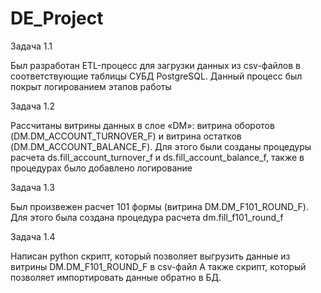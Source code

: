 # DE_Project

Задача 1.1

Был разработан ETL-процесс для загрузки данных из csv-файлов в соответствующие таблицы СУБД PostgreSQL. 
Данный процесс был покрыт логированием этапов работы

Задача 1.2

Рассчитаны витрины данных в слое «DM»: витрина оборотов (DM.DM_ACCOUNT_TURNOVER_F) и витрина остатков (DM.DM_ACCOUNT_BALANCE_F). 
Для этого были созданы процедуры расчета ds.fill_account_turnover_f и ds.fill_account_balance_f, также в процедурах было добавлено логирование

Задача 1.3

Был произвежен расчет 101 формы (витрина DM.DM_F101_ROUND_F). Для этого была создана процедура расчета dm.fill_f101_round_f

Задача 1.4

Написан python скрипт, который позволяет выгрузить данные из витрины DM.DM_F101_ROUND_F в csv-файл
А также скрипт, который позволяет импортировать данные обратно в БД.
